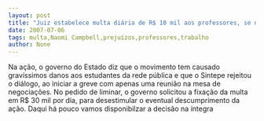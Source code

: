 ```yaml
---
layout: post
title: "Juiz estabelece multa diária de R$ 10 mil aos professores, se não voltarem ao trabalho"
date: 2007-07-06
tags: multa,Naomi Campbell,prejuízos,professores,trabalho
author: None
---
```

Na a&ccedil;&atilde;o, o governo do Estado diz que o movimento tem causado grav&iacute;ssimos danos aos estudantes da rede p&uacute;blica e que o Sintepe rejeitou o di&aacute;logo, ao iniciar a greve com apenas uma reuni&atilde;o na mesa de negocia&ccedil;&otilde;es.
No pedido de liminar, o governo solicitou a fixa&ccedil;&atilde;o da multa em R$ 30 mil por dia, para desestimular o eventual descumprimento da a&ccedil;&atilde;o.
Daqui h&aacute; pouco vamos disponibilzar a decis&atilde;o na &iacute;ntegra 